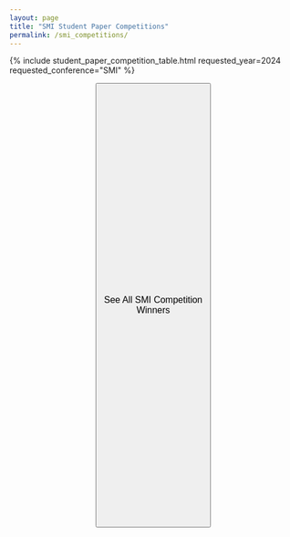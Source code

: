 ```yaml
---
layout: page
title: "SMI Student Paper Competitions"
permalink: /smi_competitions/
---
```


{% include student_paper_competition_table.html requested_year=2024 requested_conference="SMI" %}

<p align=center>
<button class="buttonSI" name="button" style="height:20%;width:40%" onclick="window.location.href='/smi_competitions_all/'"><font size="3">See All SMI Competition Winners</font></button>
</p>

